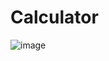 # Calculator

![image](https://github.com/Akki8957/Calculator/assets/92207088/5b8f904b-1093-42c8-aeae-9d05c08faee5)
